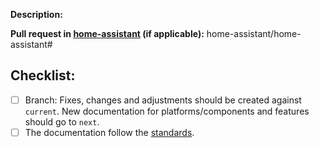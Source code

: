 **Description:**


**Pull request in [home-assistant](https://github.com/home-assistant/home-assistant) (if applicable):** home-assistant/home-assistant#<home-assistant PR number goes here>

## Checklist:

  - [ ] Branch: Fixes, changes and adjustments should be created against `current`. New documentation for platforms/components and features should go to `next`. 
  - [ ] The documentation follow the [standards][standards].

[standards]: https://home-assistant.io/developers/documentation/standards/

